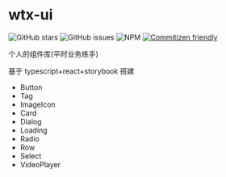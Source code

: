 # wtx-ui

![GitHub stars](https://img.shields.io/github/stars/Wildlifes/wtx-ui) ![GitHub issues](https://img.shields.io/github/issues/Wildlifes/wtx-ui) ![NPM](https://img.shields.io/npm/l/wtx-ui) [![Commitizen friendly](https://img.shields.io/badge/commitizen-friendly-brightgreen.svg)](http://commitizen.github.io/cz-cli/)

个人的组件库(平时业务练手)

基于 typescript+react+storybook 搭建

- Button
- Tag
- ImageIcon
- Card
- Dialog
- Loading
- Radio
- Row
- Select
- VideoPlayer
